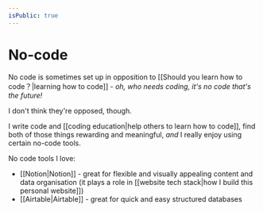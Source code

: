 ```yaml
---
isPublic: true
---
```


# No-code

No code is sometimes set up in opposition to [[Should you learn how to code？|learning how to code]] - *oh, who needs coding, it's no code that's the future!*

I don't think they're opposed, though.

I write code and [[coding education|help others to learn how to code]], find both of those things rewarding and meaningful, *and* I really enjoy using certain no-code tools.

No code tools I love:
- [[Notion|Notion]] - great for flexible and visually appealing content and data organisation (it plays a role in [[website tech stack|how I build this personal website]])
- [[Airtable|Airtable]] - great for quick and easy structured databases

